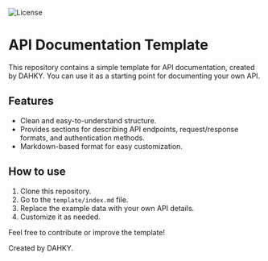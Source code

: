 ![License](https://img.shields.io/badge/license-MIT-blue.svg)

# API Documentation Template

This repository contains a simple template for API documentation, created by DAHKY. You can use it as a starting point for documenting your own API.

## Features
- Clean and easy-to-understand structure.
- Provides sections for describing API endpoints, request/response formats, and authentication methods.
- Markdown-based format for easy customization.

## How to use

1. Clone this repository.
2. Go to the `template/index.md` file.
3. Replace the example data with your own API details.
4. Customize it as needed.

Feel free to contribute or improve the template!

Created by DAHKY.
